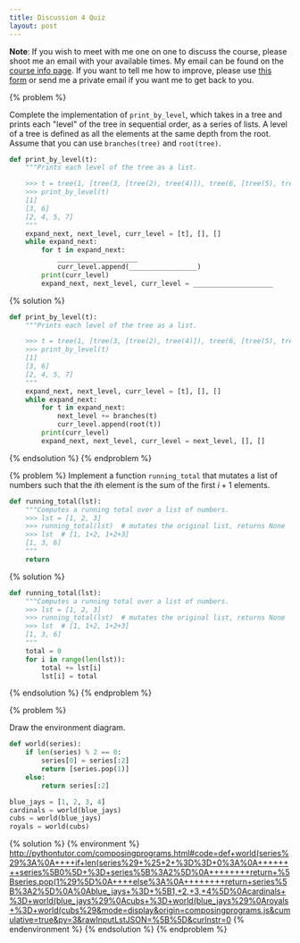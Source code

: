 ```yaml
---
title: Discussion 4 Quiz
layout: post
---
```


**Note**: If you wish to meet with me one on one to discuss the course, please shoot me an email with your available times. My email can be found on the [course info page](/cs61a/). If you want to tell me how to improve, please use [this form](http://goo.gl/forms/fUieXB6oHv) or send me a private email if you want me to get back to you.

{% problem %}

Complete the implementation of `print_by_level`, which takes in a tree and prints each "level" of the tree in sequential order, as a series of lists. A level of a tree is defined as all the elements at the same depth from the root. Assume that you can use `branches(tree)` and `root(tree)`.

```python
def print_by_level(t):
    """Prints each level of the tree as a list.

    >>> t = tree(1, [tree(3, [tree(2), tree(4)]), tree(6, [tree(5), tree(7)])])
    >>> print_by_level(t)
    [1]
    [3, 6]
    [2, 4, 5, 7]
    """
    expand_next, next_level, curr_level = [t], [], []
    while expand_next:
        for t in expand_next:
            ____________________
            curr_level.append(_________________)
        print(curr_level)
        expand_next, next_level, curr_level = ____________________
```

{% solution %}

```python
def print_by_level(t):
    """Prints each level of the tree as a list.

    >>> t = tree(1, [tree(3, [tree(2), tree(4)]), tree(6, [tree(5), tree(7)])])
    >>> print_by_level(t)
    [1]
    [3, 6]
    [2, 4, 5, 7]
    """
    expand_next, next_level, curr_level = [t], [], []
    while expand_next:
        for t in expand_next:
            next_level += branches(t)
            curr_level.append(root(t))
        print(curr_level)
        expand_next, next_level, curr_level = next_level, [], []
```

{% endsolution %}
{% endproblem %}



{% problem %}
Implement a function `running_total` that mutates a list of numbers such that the $i$th element is the sum of the first $i+1$ elements.

```python
def running_total(lst):
    """Computes a running total over a list of numbers.
    >>> lst = [1, 2, 3]
    >>> running_total(lst)  # mutates the original list, returns None
    >>> lst  # [1, 1+2, 1+2+3]
    [1, 3, 6]
    """
    return
```

{% solution %}

```python
def running_total(lst):
    """Computes a running total over a list of numbers.
    >>> lst = [1, 2, 3]
    >>> running_total(lst)  # mutates the original list, returns None
    >>> lst  # [1, 1+2, 1+2+3]
    [1, 3, 6]
    """
    total = 0
    for i in range(len(lst)):
        total += lst[i]
        lst[i] = total
```

{% endsolution %}
{% endproblem %}



{% problem %}

Draw the environment diagram.

```python
def world(series):
    if len(series) % 2 == 0:
        series[0] = series[:2]
        return [series.pop(1)]
    else:
        return series[:2]

blue_jays = [1, 2, 3, 4]
cardinals = world(blue_jays)
cubs = world(blue_jays)
royals = world(cubs)
```

{% solution %}
{% environment %}
http://pythontutor.com/composingprograms.html#code=def+world(series%29%3A%0A++++if+len(series%29+%25+2+%3D%3D+0%3A%0A++++++++series%5B0%5D+%3D+series%5B%3A2%5D%0A++++++++return+%5Bseries.pop(1%29%5D%0A++++else%3A%0A++++++++return+series%5B%3A2%5D%0A%0Ablue_jays+%3D+%5B1,+2,+3,+4%5D%0Acardinals+%3D+world(blue_jays%29%0Acubs+%3D+world(blue_jays%29%0Aroyals+%3D+world(cubs%29&mode=display&origin=composingprograms.js&cumulative=true&py=3&rawInputLstJSON=%5B%5D&curInstr=0
{% endenvironment %}
{% endsolution %}
{% endproblem %}
